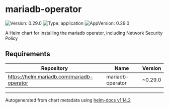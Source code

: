# mariadb-operator

![Version: 0.29.0](https://img.shields.io/badge/Version-0.29.0-informational?style=flat-square) ![Type: application](https://img.shields.io/badge/Type-application-informational?style=flat-square) ![AppVersion: 0.29.0](https://img.shields.io/badge/AppVersion-0.29.0-informational?style=flat-square)

A Helm chart for installing the mariadb operator, including Network Security Policy

## Requirements

| Repository | Name | Version |
|------------|------|---------|
| https://helm.mariadb.com/mariadb-operator | mariadb-operator | ~0.29.0 |

----------------------------------------------
Autogenerated from chart metadata using [helm-docs v1.14.2](https://github.com/norwoodj/helm-docs/releases/v1.14.2)
